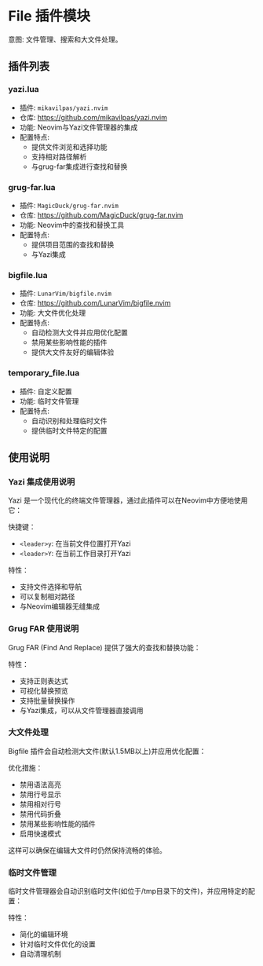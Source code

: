 # File 插件模块

意图: 文件管理、搜索和大文件处理。

## 插件列表

### yazi.lua
- 插件: `mikavilpas/yazi.nvim`
- 仓库: https://github.com/mikavilpas/yazi.nvim
- 功能: Neovim与Yazi文件管理器的集成
- 配置特点:
  - 提供文件浏览和选择功能
  - 支持相对路径解析
  - 与grug-far集成进行查找和替换

### grug-far.lua
- 插件: `MagicDuck/grug-far.nvim`
- 仓库: https://github.com/MagicDuck/grug-far.nvim
- 功能: Neovim中的查找和替换工具
- 配置特点:
  - 提供项目范围的查找和替换
  - 与Yazi集成

### bigfile.lua
- 插件: `LunarVim/bigfile.nvim`
- 仓库: https://github.com/LunarVim/bigfile.nvim
- 功能: 大文件优化处理
- 配置特点:
  - 自动检测大文件并应用优化配置
  - 禁用某些影响性能的插件
  - 提供大文件友好的编辑体验

### temporary_file.lua
- 插件: 自定义配置
- 功能: 临时文件管理
- 配置特点:
  - 自动识别和处理临时文件
  - 提供临时文件特定的配置

## 使用说明

### Yazi 集成使用说明

Yazi 是一个现代化的终端文件管理器，通过此插件可以在Neovim中方便地使用它：

快捷键：
- `<leader>y`: 在当前文件位置打开Yazi
- `<leader>Y`: 在当前工作目录打开Yazi

特性：
- 支持文件选择和导航
- 可以复制相对路径
- 与Neovim编辑器无缝集成

### Grug FAR 使用说明

Grug FAR (Find And Replace) 提供了强大的查找和替换功能：

特性：
- 支持正则表达式
- 可视化替换预览
- 支持批量替换操作
- 与Yazi集成，可以从文件管理器直接调用

### 大文件处理

Bigfile 插件会自动检测大文件(默认1.5MB以上)并应用优化配置：

优化措施：
- 禁用语法高亮
- 禁用行号显示
- 禁用相对行号
- 禁用代码折叠
- 禁用某些影响性能的插件
- 启用快速模式

这样可以确保在编辑大文件时仍然保持流畅的体验。

### 临时文件管理

临时文件管理器会自动识别临时文件(如位于/tmp目录下的文件)，并应用特定的配置：

特性：
- 简化的编辑环境
- 针对临时文件优化的设置
- 自动清理机制